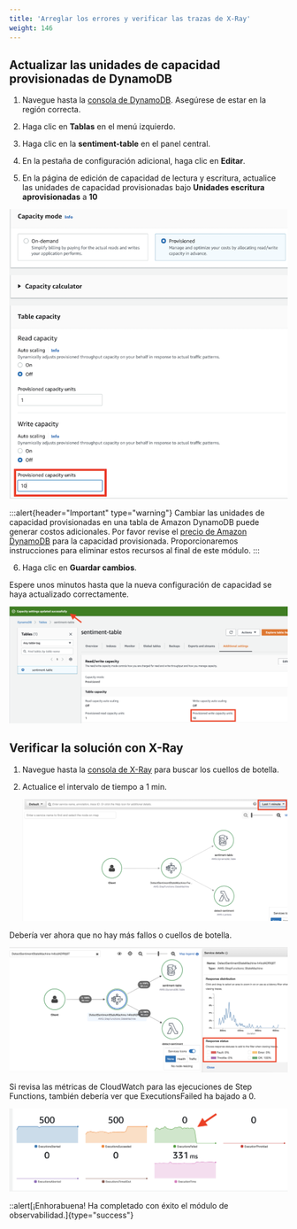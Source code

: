 ```yaml
---
title: 'Arreglar los errores y verificar las trazas de X-Ray'
weight: 146
---
```


## Actualizar las unidades de capacidad provisionadas de DynamoDB

1. Navegue hasta la [consola de DynamoDB](https://console.aws.amazon.com/dynamodbv2/home). Asegúrese de estar en la región correcta.

2. Haga clic en **Tablas** en el menú izquierdo.

3. Haga clic en la **sentiment-table** en el panel central.

4. En la pestaña de configuración adicional, haga clic en **Editar**.

5. En la página de edición de capacidad de lectura y escritura, actualice las unidades de capacidad provisionadas bajo **Unidades escritura aprovisionadas** a **10**

![Update DDB](/static/img/module-12/ddb-wcu.png)

:::alert{header="Important" type="warning"}
Cambiar las unidades de capacidad provisionadas en una tabla de Amazon DynamoDB puede generar costos adicionales. Por favor revise el [precio de Amazon DynamoDB](https://aws.amazon.com/dynamodb/pricing/) para la capacidad provisionada. Proporcionaremos instrucciones para eliminar estos recursos al final de este módulo.
:::

6. Haga clic en **Guardar cambios**.

Espere unos minutos hasta que la nueva configuración de capacidad se haya actualizado correctamente.
   
   ![Update DDB](/static/img/module-12/ddb-updated.png)

## Verificar la solución con X-Ray

1. Navegue hasta la [consola de X-Ray](https://console.aws.amazon.com/xray/home) para buscar los cuellos de botella.

2. Actualice el intervalo de tiempo a 1 min.

   ![No throttles](/static/img/module-12/x-ray-update-time.png)

Debería ver ahora que no hay más fallos o cuellos de botella. 

   ![No throttles](/static/img/module-12/x-ray-no-throttles.png)

Si revisa las métricas de CloudWatch para las ejecuciones de Step Functions, también debería ver que ExecutionsFailed ha bajado a 0. 

   ![Zero Failed executions](/static/img/module-12/cw-states-execution-metrics-0.png)

   ::alert[¡Enhorabuena! Ha completado con éxito el módulo de observabilidad.]{type="success"}
